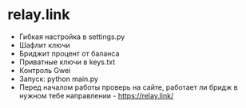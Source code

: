 # relay.link

- Гибкая настройка в settings.py 
- Шафлит ключи
- Бриджит процент от баланса
- Приватные ключи в keys.txt
- Контроль Gwei
- Запуск: python main.py
- Пeред началом работы проверь на сайте, работает ли бридж в нужном тебе направлении - https://relay.link/
